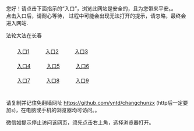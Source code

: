 您好！请点击下面指示的“入口”，浏览此网站是安全的，且为您带来平安。。 <br/>
点击入口后，请耐心等待， 过程中可能会出现无法打开的提示，请忽略，最终会进入网站. </br>

法轮大法在长春<br/>
<div style="padding:10px"><a style="margin:20px" target="_blank" href="https://d6oitnhpkq38i.cloudfront.net/2Qpsp?fxpjmtj" id="ccLink1" rel="nofollow">入口1</a> <a target="_blank" style="margin:20px" href="https://d16ozmmlqnckps.cloudfront.net/2Qpsp?zvnizl" id="ccLink2" rel="nofollow">入口2</a> <a style="margin:20px" target="_blank" href="https://d6vnvzgcvh1i7.cloudfront.net/2Qpsp?bthnw" id="ccLink3" rel="nofollow">入口3</a></div>

<div style="padding:10px" ><a style="margin:20px" target="_blank" href="https://d6oitnhpkq38i.cloudfront.net/2Qpsp?fxpjmtj" id="ccLink4" rel="nofollow">入口4</a> <a style="margin:20px" href="https://d16ozmmlqnckps.cloudfront.net/2Qpsp?zvnizl" target="_blank" id="ccLink5" rel="nofollow">入口5</a> <a style="margin:20px" href="https://d6vnvzgcvh1i7.cloudfront.net/2Qpsp?bthnw" target="_blank" id="ccLink6" rel="nofollow">入口6</a></div>

<div style="padding:10px"><a style="margin:20px" target="_blank" href="https://d6oitnhpkq38i.cloudfront.net/2Qpsp?fxpjmtj" id="ccLink7" rel="nofollow">入口7</a> <a style="margin:20px" href="https://d16ozmmlqnckps.cloudfront.net/2Qpsp?zvnizl" target="_blank" id="ccLink8" rel="nofollow">入口8</a> <a style="margin:20px" target="_blank" href="https://d6vnvzgcvh1i7.cloudfront.net/2Qpsp?bthnw" id="ccLink9" rel="nofollow">入口9</a></div>

<br/>



请复制并记住免翻墙网址 https://github.com/yntd/changchunzx (http后一定要加s)，在电脑或手机的浏览器均可访问。。<br/>

微信如提示停止访问该网页，须先点击右上角，选择浏览器打开。
